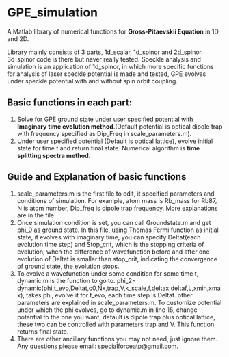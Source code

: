 # GPE_simulation
A Matlab library of numerical functions for **Gross-Pitaevskii Equation** in 1D and 2D. 

Library mainly consists of 3 parts, 1d_scalar, 1d_spinor and 2d_spinor. 3d_spinor code is there but never really tested. Speckle analysis and simulation is an application of 1d_spinor, in which more specific functions for analysis of laser speckle potential is made and tested, GPE evolves under speckle potential with and without spin orbit coupling.

## Basic functions in each part:

1. Solve for GPE ground state under user specified potential with **Imaginary time evolution method**.(Default potential is optical dipole trap with frequency specified as Dip_Freq in scale_parameters.m).
2. Under user specified potential (Default is optical lattice), evolve initial state for time t and return final state. Numerical algorithm is **time splitting spectra method**. 

## Guide and Explanation of basic functions
1. scale_parameters.m is the first file to edit, it specified parameters and conditions of simulation. For example, atom mass is Rb_mass for Rb87, N is atom number, Dip_freq is dipole trap frequency. More explanations are in the file.
2. Once simulation condition is set, you can call Groundstate.m and get phi_0 as ground state. In this file, using Thomas Fermi function as initial state, it evolves with imaginary time, you can specify Deltat(each evolution time step) and Stop_crit, which is the stopping criteria of evolution, when the difference of wavefunction before and after one evolution of Deltat is smaller than stop_crit, indicating the convergence of ground state,  the evolution stops. 
3. To evolve a wavefunction under some condition for some time t, dynamic.m is the function to go to. phi_2= dynamic(phi,t_evo,Deltat,c0,Nx,trap,V,k_scale,f,deltax,deltaf,L,xmin,xmax), takes phi, evolve it for t_evo, each time step is Deltat. other parameters are explained in scale_parameters.m. To customize potential under which the phi evolves, go to dynamic.m in line 15, change potential to the one you want, default is dipole trap plus optical lattice, these two can be controlled with parameters trap and V. This function returns final state.
4. There are other ancillary functions you may not need, just ignore them. Any questions please email: specialforceatp@gmail.com.
